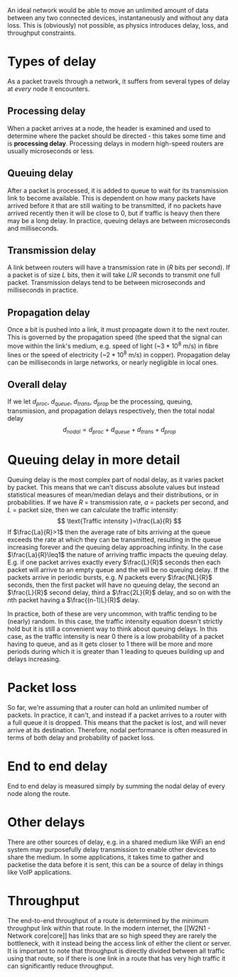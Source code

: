 An ideal network would be able to move an unlimited amount of data between any two connected devices, instantaneously and without any data loss. This is (obviously) not possible, as physics introduces delay, loss, and throughput constraints.
# Types of delay
As a packet travels through a network, it suffers from several types of delay at *every* node it encounters.
## Processing delay
When a packet arrives at a node, the header is examined and used to determine where the packet should be directed - this takes some time and is **processing delay**. Processing delays in modern high-speed routers are usually microseconds or less.
## Queuing delay
After a packet is processed, it is added to queue to wait for its transmission link to become available. This is dependent on how many packets have arrived before it that are still waiting to be transmitted, if no packets have arrived recently then it will be close to 0, but if traffic is heavy then there may be a long delay. In practice, queuing delays are between microseconds and milliseconds.
## Transmission delay
A link between routers will have a transmission rate in ($R$ bits per second). If a packet is of size $L$ bits, then it will take $L/R$ seconds to transmit one full packet. Transmission delays tend to be between microseconds and milliseconds in practice.
## Propagation delay
Once a bit is pushed into a link, it must propagate down it to the next router. This is governed by the propagation speed (the speed that the signal can move within the link's medium, e.g. speed of light (~$3*10^8\text{ m/s}$) in fibre lines or the speed of electricity (~$2*10^8\text{ m/s}$) in copper). Propagation delay can be milliseconds in large networks, or nearly negligible in local ones.

## Overall delay
If we let $d_{proc}$, $d_{queue}$, $d_{trans}$, $d_{prop}$ be the processing, queuing, transmission, and propagation delays respectively, then the total nodal delay
$$d_{nodal}=d_{proc}+d_{queue}+d_{trans}+d_{prop}$$
# Queuing delay in more detail
Queuing delay is the most complex part of nodal delay, as it varies packet by packet. This means that we can't discuss absolute values but instead statistical measures of mean/median delays and their distributions, or in probabilities.
If we have $R$ = transmission rate, $a$ = packets per second, and $L$ = packet size, then we can calculate the traffic intensity:
$$
\text{Traffic intensity }=\frac{La}{R}
$$
If $\frac{La}{R}>1$ then the average rate of bits arriving at the queue exceeds the rate at which they can be transmitted, resulting in the queue increasing forever and the queuing delay approaching infinity.
In the case $\frac{La}{R}\leq1$ the nature of arriving traffic impacts the queuing delay. E.g. if one packet arrives exactly every $\frac{L}{R}$ seconds then each packet will arrive to an empty queue and the will be no queuing delay. If the packets arrive in periodic bursts, e.g. $N$ packets every $\frac{NL}{R}$ seconds, then the first packet will have no queuing delay, the second an $\frac{L}{R}$ second delay, third a $\frac{2L}{R}$ delay, and so on with the $n$th packet having a $\frac{(n-1)L}{R}$ delay.

In practice, both of these are very uncommon, with traffic tending to be (nearly) random. In this case, the traffic intensity equation doesn't strictly hold but it is still a convenient way to think about queuing delays. In this case, as the traffic intensity is near 0 there is a low probability of a packet having to queue, and as it gets closer to 1 there will be more and more periods during which it is greater than 1 leading to queues building up and delays increasing.
# Packet loss
So far, we're assuming that a router can hold an unlimited number of packets. In practice, it can't, and instead if a packet arrives to a router with a full queue it is dropped. This means that the packet is lost, and will never arrive at its destination. Therefore, nodal performance is often measured in terms of both delay and probability of packet loss.
# End to end delay
End to end delay is measured simply by summing the nodal delay of every node along the route.
# Other delays
There are other sources of delay, e.g. in a shared medium like WiFi an end system may purposefully delay transmission to enable other devices to share the medium. In some applications, it takes time to gather and packetise the data before it is sent, this can be a source of delay in things like VoIP applications.
# Throughput
The end-to-end throughput of a route is determined by the minimum throughput link within that route. In the modern internet, the [[W2N1 - Network core|core]] has links that are so high speed they are rarely the bottleneck, with it instead being the access link of either the client or server. It is important to note that throughput is directly divided between all traffic using that route, so if there is one link in a route that has very high traffic it can significantly reduce throughput.